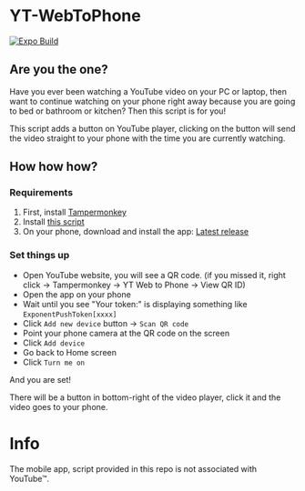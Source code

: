 # YT-WebToPhone
[![Expo Build](https://github.com/ducng99/YT-WebToPhone/actions/workflows/expo-build.yml/badge.svg)](https://github.com/ducng99/YT-WebToPhone/actions/workflows/expo-build.yml)

## Are you the one?
Have you ever been watching a YouTube video on your PC or laptop, then want to continue watching on your phone right away because you are going to bed or bathroom or kitchen? Then this script is for you!

This script adds a button on YouTube player, clicking on the button will send the video straight to your phone with the time you are currently watching.

## How how how?
### Requirements
1. First, install [Tampermonkey](https://tampermonkey.net)
2. Install [this script](https://github.com/ducng99/YT-WebToPhone/raw/main/YTWeb2Phone.user.js)
3. On your phone, download and install the app: [Latest release](https://github.com/ducng99/YT-WebToPhone/releases/latest)

### Set things up
- Open YouTube website, you will see a QR code. (if you missed it, right click -> Tampermonkey -> YT Web to Phone -> View QR ID)
- Open the app on your phone
- Wait until you see "Your token:" is displaying something like `ExponentPushToken[xxxx]`
- Click `Add new device` button -> `Scan QR code`
- Point your phone camera at the QR code on the screen
- Click `Add device`
- Go back to Home screen
- Click `Turn me on`

And you are set!

There will be a button in bottom-right of the video player, click it and the video goes to your phone.

# Info
The mobile app, script provided in this repo is not associated with YouTube™.